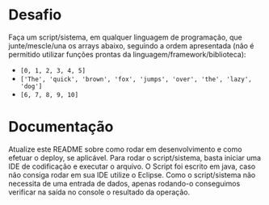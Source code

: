 # Desafio

Faça um script/sistema, em qualquer linguagem de programação, que junte/mescle/una os arrays abaixo, seguindo a ordem apresentada (não é permitido utilizar funções prontas da linguagem/framework/biblioteca):

 - `[0, 1, 2, 3, 4, 5]`
 - `['The', 'quick', 'brown', 'fox', 'jumps', 'over', 'the', 'lazy', 'dog']`
 - `[6, 7, 8, 9, 10]`

# Documentação

Atualize este README sobre como rodar em desenvolvimento e como efetuar o deploy, se aplicável.
Para rodar o script/sistema, basta iniciar uma IDE de codificação e executar o arquivo. O Script foi escrito em java, caso não consiga rodar em sua IDE utilize o Eclipse.
Como o script/sistema não necessita de uma entrada de dados, apenas rodando-o conseguimos verificar na saída no console o resultado da operação. 
